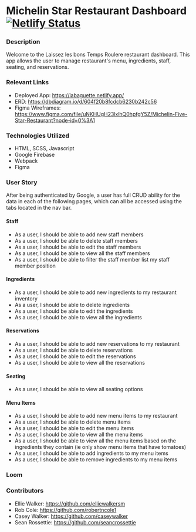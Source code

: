 # Michelin Star Restaurant Dashboard [![Netlify Status](https://api.netlify.com/api/v1/badges/7bf1cb09-6f1a-4d46-860b-9a513af5611a/deploy-status)](https://app.netlify.com/sites/michelin-star-restaurant/deploys)
### Description
Welcome to the Laissez les bons Temps Roulere restaurant dashboard. This app allows the user to manage restaurant's menu, ingredients, staff, seating, and reservations.

### Relevant Links
- Deployed App: https://labaguette.netlify.app/
- ERD: https://dbdiagram.io/d/604f20b8fcdcb6230b242c56
- Figma Wireframes: https://www.figma.com/file/uNKHUgH23lxlhQ0hpfgY5Z/Michelin-Five-Star-Restaurant?node-id=0%3A1
### Technologies Utilized
- HTML, SCSS, Javascript
- Google Firebase
- Webpack
- Figma 

### User Story
After being authenticated by Google, a user has full CRUD ability for the data in each of the following pages, which can all be accessed using the tabs located in the nav bar.
#### Staff
- As a user, I should be able to add new staff members
- As a user, I should be able to delete staff members
- As a user, I should be able to edit the staff members
- As a user, I should be able to view all the staff members
- As a user, I should be able to filter the staff member list my staff member position

#### Ingredients
- As a user, I should be able to add new ingredients to my restaurant inventory
- As a user, I should be able to delete ingredients
- As a user, I should be able to edit the ingredients
- As a user, I should be able to view all the ingredients

#### Reservations
- As a user, I should be able to add new reservations to my restaurant
- As a user, I should be able to delete reservations
- As a user, I should be able to edit the reservations
- As a user, I should be able to view all the reservations

#### Seating
- As a user, I should be able to view all seating options

#### Menu Items
- As a user, I should be able to add new menu items to my restaurant
- As a user, I should be able to delete menu items
- As a user, I should be able to edit the menu items
- As a user, I should be able to view all the menu items
- As a user, I should be able to view all the menu items based on the ingredients they contain (ie only show menu items that have tomatoes)
- As a user, I should be able to add ingredients to my menu items
- As a user, I should be able to remove ingredients to my menu items

### Loom
### Contributors
- Ellie Walker: https://github.com/elliewalkersm 
- Rob Cole: https://github.com/robertncole1
- Casey Walker: https://github.com/caseywalker
- Sean Rossettie: https://github.com/seancrossettie

